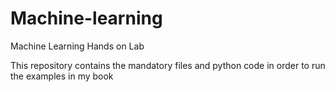 # Machine-learning
Machine Learning Hands on Lab 

This repository contains the mandatory files and python code in order to run the examples in my book
